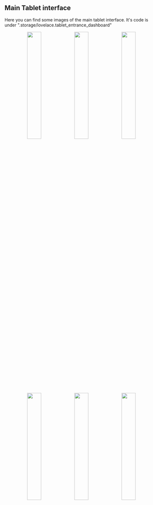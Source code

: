 
## Main Tablet interface

Here you can find some images of the main tablet interface. 
It's code is under ".storage/lovelace.tablet_entrance_dashboard"


<p align="middle">
  <img src="assets/Tablet_S7FE/framed_music_playing.gif" width="30%" />
  <img src="assets/Tablet_S7FE/framed_light_panel.gif" width="30%" />
  <img src="assets/Tablet_S7FE/framed_security_panel.gif" width="30%" />
</p>

<p align="middle">
  <img src="assets/Tablet_S7FE/framed_music_panel.gif" width="30%" />
  <img src="assets/Tablet_S7FE/framed_vacuum_panel.gif" width="30%" />
  <img src="assets/Tablet_S7FE/framed_climate_panel.gif" width="30%" />
  </p>